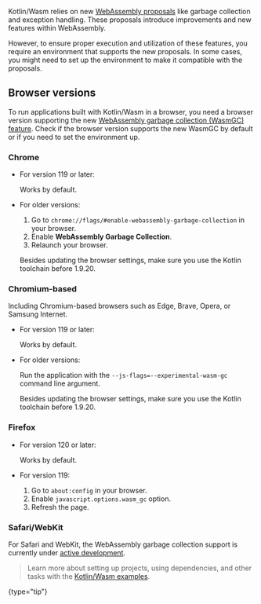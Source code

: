 [//]: # (title: Troubleshooting)

Kotlin/Wasm relies on new [WebAssembly proposals](https://webassembly.org/roadmap/) like garbage collection and 
exception handling. These proposals introduce improvements and new features within WebAssembly. 

However, to ensure proper execution and utilization of these features, you require an environment that supports the new proposals. 
In some cases, you might need to set up the environment to make it compatible with the proposals.

## Browser versions

To run applications built with Kotlin/Wasm in a browser, you need a browser version supporting the new 
[WebAssembly garbage collection (WasmGC) feature](https://github.com/WebAssembly/gc). Check if the browser version supports 
the new WasmGC by default or if you need to set the environment up.

### Chrome 

* For version 119 or later:

  Works by default.

* For older versions:

  1. Go to `chrome://flags/#enable-webassembly-garbage-collection` in your browser.
  2. Enable **WebAssembly Garbage Collection**.
  3. Relaunch your browser.

  Besides updating the browser settings, make sure you use the Kotlin toolchain before 1.9.20.

### Chromium-based

Including Chromium-based browsers such as Edge, Brave, Opera, or Samsung Internet.

* For version 119 or later:

  Works by default.

* For older versions:

  Run the application with the `--js-flags=--experimental-wasm-gc` command line argument.

  Besides updating the browser settings, make sure you use the Kotlin toolchain before 1.9.20.

### Firefox

* For version 120 or later:

  Works by default.

* For version 119:

  1. Go to `about:config` in your browser.
  2. Enable `javascript.options.wasm_gc` option.
  3. Refresh the page.

### Safari/WebKit

For Safari and WebKit, the WebAssembly garbage collection support is currently under
[active development](https://bugs.webkit.org/show_bug.cgi?id=247394).

> Learn more about setting up projects, using dependencies, and other tasks with the 
> [Kotlin/Wasm examples](https://github.com/Kotlin/kotlin-wasm-examples#readme).
>
{type="tip"}
